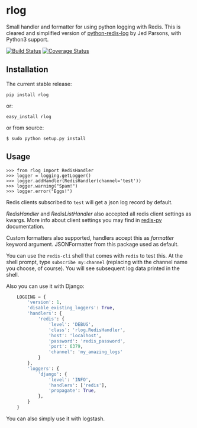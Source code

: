 rlog
====

Small handler and formatter for using python logging with Redis.
This is cleared and simplified version of [python-redis-log](https://github.com/jedp/python-redis-log
) by Jed Parsons, with Python3 support.

[![Build Status](https://travis-ci.org/lobziik/rlog.svg?branch=master)](https://travis-ci.org/lobziik/rlog)
[![Coverage Status](https://coveralls.io/repos/lobziik/rlog/badge.png?branch=master)](https://coveralls.io/r/lobziik/rlog?branch=master)

Installation
------------

The current stable release:

    pip install rlog

or:

    easy_install rlog
    
or from source:

    $ sudo python setup.py install

Usage
-----

    >>> from rlog import RedisHandler
    >>> logger = logging.getLogger()
    >>> logger.addHandler(RedisHandler(channel='test'))
    >>> logger.warning("Spam!")
    >>> logger.error("Eggs!")

Redis clients subscribed to ``test`` will get a json log record by default.

_RedisHandler_ and _RedisListHandler_ also accepted all redis client settings as kwargs. More info about client settings
you may find in [redis-py](https://github.com/andymccurdy/redis-py) documentation.

Custom formatters also supported, handlers accept this as _formatter_ keyword argument. JSONFormatter from this package
used as default. 

You can use the ``redis-cli`` shell that comes with ``redis`` to test this.  At
the shell prompt, type ``subscribe my:channel`` (replacing with the channel
name you choose, of course). You will see subsequent log data printed in the
shell.


Also you can use it with Django:
```Python
    LOGGING = {
        'version': 1,
        'disable_existing_loggers': True,
        'handlers': {
            'redis': {
                'level': 'DEBUG',
                'class': 'rlog.RedisHandler',
                'host': 'localhost',
                'password': 'redis_password',
                'port': 6379,
                'channel': 'my_amazing_logs'
            }
        },
        'loggers': {
            'django': {
                'level': 'INFO',
                'handlers': ['redis'],
                'propagate': True,
            },
        }
    }
```

You can also simply use it with logstash.
